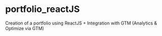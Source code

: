 # portfolio_reactJS
Creation of a portfolio using ReactJS + Integration with GTM (Analytics &amp; Optimize via GTM)
